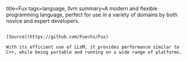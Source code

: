 title=Fux
tags=language, llvm
summary=A modern and flexible programming language, perfect for use in a variety of domains by both novice and expert developers.
~~~~~~

[Source](https://github.com/Fuechs/Fux)

With its efficient use of LLVM, it provides performance similar to C++, while being portable and running on a wide range of platforms.
